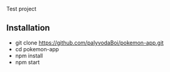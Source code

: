 Test project

## Installation

* git clone https://github.com/palyvodaBoi/pokemon-app.git
* cd pokemon-app
* npm install 
* npm start